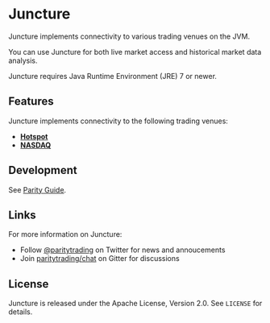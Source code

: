 Juncture
========

Juncture implements connectivity to various trading venues on the JVM.

You can use Juncture for both live market access and historical market data
analysis.

Juncture requires Java Runtime Environment (JRE) 7 or newer.


Features
--------

Juncture implements connectivity to the following trading venues:

  - [**Hotspot**](juncture-hotspot)
  - [**NASDAQ**](juncture-nasdaq)


Development
-----------

See [Parity Guide][].

  [Parity Guide]: https://github.com/paritytrading/documentation


Links
-----

For more information on Juncture:

  - Follow [@paritytrading](https://twitter.com/paritytrading) on Twitter for
    news and annoucements
  - Join [paritytrading/chat](https://gitter.im/paritytrading/chat) on Gitter
    for discussions


License
-------

Juncture is released under the Apache License, Version 2.0. See `LICENSE` for
details.
